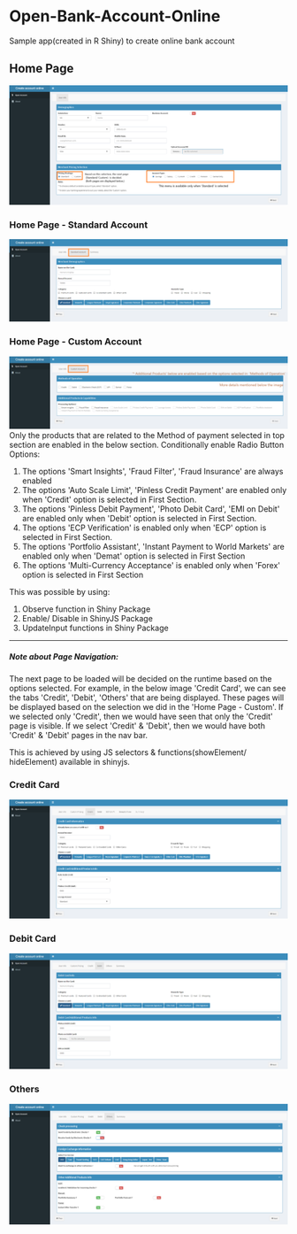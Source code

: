 # Open-Bank-Account-Online
Sample app(created in R Shiny) to create online bank account

## Home Page
![Home Page](images/homepage.png)

### Home Page - Standard Account
![Products Selection Page](images/standard_main.PNG)

### Home Page - Custom Account
![Products Selection Page](images/custom_main.PNG)
Only the products that are related to the Method of payment selected in top section are enabled in the below section.
Conditionally enable Radio Button Options:
1. The options 'Smart Insights', 'Fraud Filter', 'Fraud Insurance' are always enabled
2. The options 'Auto Scale Limit', 'Pinless Credit Payment' are enabled only when 'Credit' option is selected in First Section.
3. The options 'Pinless Debit Payment', 'Photo Debit Card', 'EMI on Debit'  are  enabled only when 'Debit' option is selected in First Section.
4. The options 'ECP Verification' is enabled only when 'ECP' option is selected in First Section.
5. The options 'Portfolio Assistant', 'Instant Payment to World Markets' are enabled only when 'Demat' option is selected in First Section
6. The options 'Multi-Currency Acceptance' is enabled only when 'Forex' option is selected in First Section

This was possible by using:
1. Observe function in Shiny Package
2. Enable/ Disable in ShinyJS Package
3. UpdateInput functions in Shiny Package

--------
##### Note about Page Navigation:
The next page to be loaded will be decided on the runtime based on the options selected.
For example, in the below image 'Credit Card', we can see the tabs 'Credit', 'Debit', 'Others' that are being displayed. These pages will be displayed based on the selection we did in the 'Home Page - Custom'.
If we selected only 'Credit', then we would have seen that only the 'Credit' page is visible.
If we select 'Credit' & 'Debit', then we would have both 'Credit' & 'Debit' pages in the nav bar.

This is achieved by using JS selectors & functions(showElement/ hideElement) available in shinyjs.

### Credit Card
![Credit Card](images/Credit.PNG)

### Debit Card
![Debit Card](images/Debit.PNG)

### Others
![Others](images/Others.PNG)
